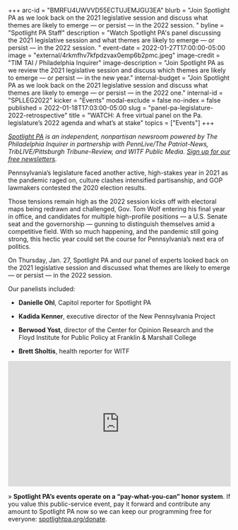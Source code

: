 +++
arc-id = "BMRFU4UWVVD55ECTUJEMJGU3EA"
blurb = "Join Spotlight PA as we look back on the 2021 legislative session and discuss what themes are likely to emerge — or persist — in the 2022 session. "
byline = "Spotlight PA Staff"
description = "Watch Spotlight PA's panel discussing the 2021 legislative session and what themes are likely to emerge — or persist — in the 2022 session. "
event-date = 2022-01-27T17:00:00-05:00
image = "external/4rkmfhv7kfpdzvax0emp6b2pmc.jpeg"
image-credit = "TIM TAI / Philadelphia Inquirer"
image-description = "Join Spotlight PA as we review the 2021 legislative session and discuss which themes are likely to emerge — or persist — in the new year."
internal-budget = "Join Spotlight PA as we look back on the 2021 legislative session and discuss what themes are likely to emerge — or persist — in the 2022 one."
internal-id = "SPLLEG2022"
kicker = "Events"
modal-exclude = false
no-index = false
published = 2022-01-18T17:03:00-05:00
slug = "panel-pa-legislature-2022-retrospective"
title = "WATCH: A free virtual panel on the Pa. legislature’s 2022 agenda and what’s at stake"
topics = ["Events"]
+++

<a href="https://www.spotlightpa.org/"><i>Spotlight PA</i></a><i> is an independent, nonpartisan newsroom powered by The Philadelphia Inquirer in partnership with PennLive/The Patriot-News, TribLIVE/Pittsburgh Tribune-Review, and WITF Public Media. </i><a href="https://www.spotlightpa.org/newsletters"><i>Sign up for our free newsletters</i></a><i>.</i>

Pennsylvania’s legislature faced another active, high-stakes year in 2021 as the pandemic raged on, culture clashes intensified partisanship, and GOP lawmakers contested the 2020 election results.

Those tensions remain high as the 2022 session kicks off with electoral maps being redrawn and challenged, Gov. Tom Wolf entering his final year in office, and candidates for multiple high-profile positions — a U.S. Senate seat and the governorship — gunning to distinguish themselves amid a competitive field. With so much happening, and the pandemic still going strong, this hectic year could set the course for Pennsylvania’s next era of politics.

On Thursday, Jan. 27, Spotlight PA and our panel of experts looked back on the 2021 legislative session and discussed what themes are likely to emerge — or persist — in the 2022 session.

Our panelists included:

- <b>Danielle Ohl</b>, Capitol reporter for Spotlight PA

- <b>Kadida Kenner</b>, executive director of the New Pennsylvania Project

- <b>Berwood Yost</b>, director of the Center for Opinion Research and the Floyd Institute for Public Policy at Franklin &amp; Marshall College

- <b>Brett Sholtis</b>, health reporter for WITF

<div style="padding:56.25% 0 0 0;position:relative;"><iframe src="https://player.vimeo.com/video/671290275?h=8109443db5&color=ffcb05&title=0&byline=0" style="position:absolute;top:0;left:0;width:100%;height:100%;" frameborder="0" allow="autoplay; fullscreen; picture-in-picture" allowfullscreen></iframe></div><script src="https://player.vimeo.com/api/player.js"></script>


» <b>Spotlight PA’s events operate on a “pay-what-you-can” honor system</b>. If you value this public-service event, pay it forward and contribute any amount to Spotlight PA now so we can keep our programming free for everyone: <a href="http://spotlightpa.org/donate">spotlightpa.org/donate</a>.

<script src="https://www.spotlightpa.org/embed.js" async></script><div data-spl-embed-version="1" data-spl-src="https://www.spotlightpa.org/embeds/donate/"></div>
